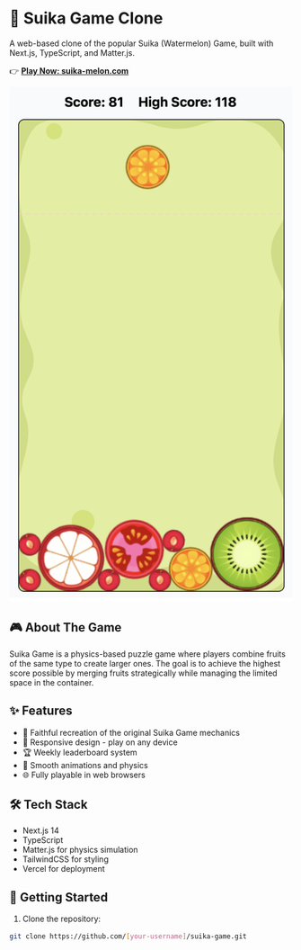 
# 🍉 Suika Game Clone

A web-based clone of the popular Suika (Watermelon) Game, built with Next.js, TypeScript, and Matter.js.

👉 **[Play Now: suika-melon.com](https://suika-melon.com)**

![Suika Game Screenshot](public/screenshot.png)

## 🎮 About The Game

Suika Game is a physics-based puzzle game where players combine fruits of the same type to create larger ones. The goal is to achieve the highest score possible by merging fruits strategically while managing the limited space in the container.

## ✨ Features

- 🎯 Faithful recreation of the original Suika Game mechanics
- 📱 Responsive design - play on any device
- 🏆 Weekly leaderboard system
- 🎨 Smooth animations and physics
- 🌐 Fully playable in web browsers

## 🛠 Tech Stack

- Next.js 14
- TypeScript
- Matter.js for physics simulation
- TailwindCSS for styling
- Vercel for deployment

## 🚀 Getting Started

1. Clone the repository:

```bash
git clone https://github.com/[your-username]/suika-game.git
```
